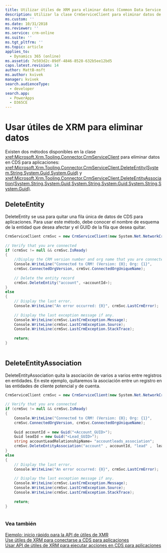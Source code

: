 ```yaml
---
title: Utilizar útiles de XRM para eliminar datos (Common Data Service para aplicaciones)| Microsoft Docs
description: Utilizar la clase CrmServiceClient para eliminar datos de CDS para aplicaciones
ms.custom: ''
ms.date: 10/31/2018
ms.reviewer: ''
ms.service: crm-online
ms.suite: ''
ms.tgt_pltfrm: ''
ms.topic: article
applies_to:
  - Dynamics 365 (online)
ms.assetid: 7e503d2c-89df-4846-8528-632b5ee12bd5
caps.latest.revision: 14
author: MattB-msft
ms.author: kvivek
manager: kvivek
search.audienceType:
  - developer
search.app:
  - PowerApps
  - D365CE
---
```

# <a name="use-xrm-tooling-to-delete-data"></a>Usar útiles de XRM para eliminar datos

Existen dos métodos disponibles en la clase <xref:Microsoft.Xrm.Tooling.Connector.CrmServiceClient> para eliminar datos en CDS para aplicaciones: <xref:Microsoft.Xrm.Tooling.Connector.CrmServiceClient.DeleteEntity(System.String,System.Guid,System.Guid)> y <xref:Microsoft.Xrm.Tooling.Connector.CrmServiceClient.DeleteEntityAssociation(System.String,System.Guid,System.String,System.Guid,System.String,System.Guid)>.  
  
## <a name="deleteentity"></a>DeleteEntity  

DeleteEntity se usa para quitar una fila única de datos de CDS para aplicaciones. Para usar este método, debe conocer el nombre de esquema de la entidad que desea afectar y el GUID de la fila que desea quitar.  
  
```csharp  
CrmServiceClient crmSvc = new CrmServiceClient(new System.Net.NetworkCredential("<UserName>", "<Password>", <Domain>),"<Server>", "<Port>", "<OrgName>");  
  
// Verify that you are connected  
if (crmSvc != null && crmSvc.IsReady)  
{  
    //Display the CRM version number and org name that you are connected to  
    Console.WriteLine("Connected to CRM! (Version: {0}; Org: {1}",   
    crmSvc.ConnectedOrgVersion, crmSvc.ConnectedOrgUniqueName);  
  
    // Delete the entity record  
    crmSvc.DeleteEntity("account", <accountId>);  
}  
else  
{  
    // Display the last error.  
    Console.WriteLine("An error occurred: {0}", crmSvc.LastCrmError);  
  
    // Display the last exception message if any.  
    Console.WriteLine(crmSvc.LastCrmException.Message);  
    Console.WriteLine(crmSvc.LastCrmException.Source);  
    Console.WriteLine(crmSvc.LastCrmException.StackTrace);  
  
    return;  
}  
  
```  
  
## <a name="deleteentityassociation"></a>DeleteEntityAssociation  

DeleteEntityAssociation quita la asociación de varios a varios entre registros en entidades. En este ejemplo, quitaremos la asociación entre un registro en las entidades de cliente potencial y de cuenta.  
  
```csharp  
CrmServiceClient crmSvc = new CrmServiceClient(new System.Net.NetworkCredential("<UserName>", "<Password>", <Domain>),"<Server>", "<Port>", "<OrgName>");  
  
// Verify that you are connected  
if (crmSvc != null && crmSvc.IsReady)  
{  
    Console.WriteLine("Connected to CRM! (Version: {0}; Org: {1}",   
    crmSvc.ConnectedOrgVersion, crmSvc.ConnectedOrgUniqueName);  
  
    Guid accountId = new Guid("<Account_GUID>");  
    Guid leadId = new Guid("<Lead_GUID>");  
    string accountLeadRelationshipName= "accountleads_association";   
    crmSvc.DeleteEntityAssociation("account" , accountId, "lead" ,  leadId, accountLeadRelationshipName)  
}  
else  
{  
    // Display the last error.  
    Console.WriteLine("An error occurred: {0}", crmSvc.LastCrmError);  
  
    // Display the last exception message if any.  
    Console.WriteLine(crmSvc.LastCrmException.Message);  
    Console.WriteLine(crmSvc.LastCrmException.Source);  
    Console.WriteLine(crmSvc.LastCrmException.StackTrace);  
  
    return;  
}  
  
```  
  
### <a name="see-also"></a>Vea también  

[Ejemplo: inicio rápido para la API de útiles de XMR](sample-quick-start-xrm-tooling-api.md)<br />
[Use útiles de XRM para conectarse a CDS para aplicaciones](use-crmserviceclient-constructors-connect.md)<br />
[Usar API de útiles de XRM para ejecutar acciones en CDS para aplicaciones](use-xrm-tooling-execute-actions.md)
